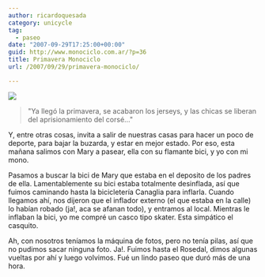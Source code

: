 ```yaml
---
author: ricardoquesada
category: unicycle
tag:
  - paseo
date: "2007-09-29T17:25:00+00:00"
guid: http://www.monociclo.com.ar/?p=36
title: Primavera Monociclo
url: /2007/09/29/primavera-monociclo/

---
```

[![](http://lh3.google.com/ricardoquesada/Rv6JMuhGRcI/AAAAAAAACMk/xD1HxcK72PA/IMG_0462.jpg?imgmax=512)](http://lh3.google.com/ricardoquesada/Rv6JMuhGRcI/AAAAAAAACMk/xD1HxcK72PA/IMG_0462.jpg?imgmax=512)

> "Ya llegó la primavera, se acabaron los jerseys, y las chicas se liberan del aprisionamiento del corsé..."

Y, entre otras cosas, invita a salir de nuestras casas para hacer un poco de deporte, para bajar la buzarda, y estar en mejor estado. Por eso, esta mañana salimos con Mary a pasear, ella con su flamante bici, y yo con mi mono.  

Pasamos a buscar la bici de Mary que estaba en el deposito de los padres de ella. Lamentablemente su bici estaba totalmente desinflada, así que fuimos caminando hasta la bicicletería Canaglia para inflarla. Cuando llegamos ahí, nos dijeron que el inflador externo (el que estaba en la calle) lo habían robado (ja!, aca se afanan todo), y entramos al local. Mientras le inflaban la bici, yo me compré un casco tipo skater. Esta simpático el casquito.  

Ah, con nosotros teníamos la máquina de fotos, pero no tenía pilas, así que no pudimos sacar ninguna foto. Ja!. Fuimos hasta el Rosedal, dimos algunas vueltas por ahí y luego volvimos. Fué un lindo paseo que duró más de una hora.
